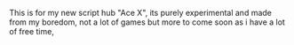 This is for my new script hub "Ace X", its purely experimental and made from my boredom, not a lot of games but more to come soon as i have a lot of free time, 
